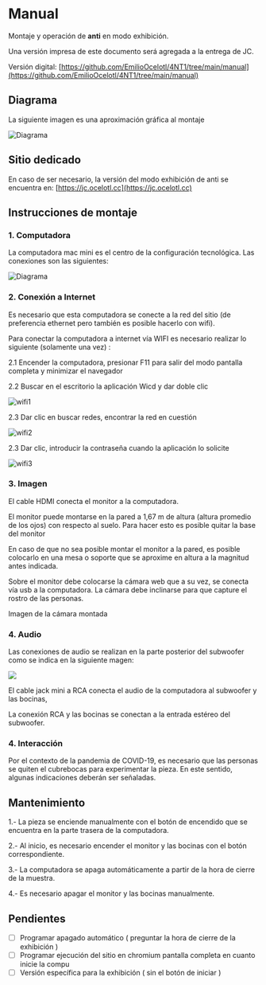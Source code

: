 # Manual

Montaje y operación de **anti** en modo exhibición.

Una versión impresa de este documento será agregada a la entrega de JC.  

Versión digital: [https://github.com/EmilioOcelotl/4NT1/tree/main/manual](https://github.com/EmilioOcelotl/4NT1/tree/main/manual)

## Diagrama

La siguiente imagen es una aproximación gráfica al montaje 

![Diagrama](https://github.com/EmilioOcelotl/4NT1/blob/main/manual/img/montaje.jpg)

## Sitio dedicado

En caso de ser necesario, la versión del modo exhibición de anti se encuentra en: [https://jc.ocelotl.cc](https://jc.ocelotl.cc)

## Instrucciones de montaje

### 1. Computadora 

La computadora mac mini es el centro de la configuración tecnológica. Las conexiones son las siguientes: 

![Diagrama](https://github.com/EmilioOcelotl/4NT1/blob/main/manual/img/macmini.png)

### 2. Conexión a Internet

Es necesario que esta computadora se conecte a la red del sitio (de preferencia ethernet pero también es posible hacerlo con wifi).

Para conectar la computadora a internet vía WIFI es necesario realizar lo siguiente (solamente una vez) :

2.1 Encender la computadora, presionar F11 para salir del modo pantalla completa y minimizar el navegador

2.2 Buscar en el escritorio la aplicación Wicd y dar doble clic 

![wifi1](https://github.com/EmilioOcelotl/4NT1/blob/main/manual/img/wifi1.png)

2.3 Dar clic en buscar redes, encontrar la red en cuestión

![wifi2](https://github.com/EmilioOcelotl/4NT1/blob/main/manual/img/wifi2.png)

2.3 Dar clic, introducir la contraseña cuando la aplicación lo solicite 

![wifi3](https://github.com/EmilioOcelotl/4NT1/blob/main/manual/img/wifi3.png)

### 3. Imagen

El cable HDMI conecta el monitor a la computadora.

El monitor puede montarse en la pared a 1,67 m de altura (altura promedio de los ojos) con respecto al suelo. Para hacer esto es posible quitar la base del monitor

En caso de que no sea posible montar el monitor a la pared, es posible colocarlo en una mesa o soporte que se aproxime en altura a la magnitud antes indicada.

Sobre el monitor debe colocarse la cámara web que a su vez, se conecta vía usb a la computadora. La cámara debe inclinarse para que capture el rostro de las personas. 

Imagen de la cámara montada

### 4. Audio

Las conexiones de audio se realizan en la parte posterior del subwoofer como se indica en la siguiente magen:

![](https://github.com/EmilioOcelotl/4NT1/blob/main/manual/img/wub.png) 

El cable jack mini a RCA conecta el audio de la computadora al subwoofer y las bocinas, 

La conexión RCA y las bocinas se conectan a la entrada estéreo del subwoofer.

### 4. Interacción

Por el contexto de la pandemia de COVID-19, es necesario que las personas se quiten el cubrebocas para experimentar la pieza. En este sentido, algunas indicaciones deberán ser señaladas. 

## Mantenimiento

1.- La pieza se enciende manualmente con el botón de encendido que se encuentra en la parte trasera de la computadora.

2.- Al inicio, es necesario encender el monitor y las bocinas con el botón correspondiente. 

3.- La computadora se apaga automáticamente a partir de la hora de cierre de la muestra.

4.- Es necesario apagar el monitor y las bocinas manualmente. 

## Pendientes

- [ ] Programar apagado automático ( preguntar la hora de cierre de la exhibición )
- [ ] Programar ejecución del sitio en chromium pantalla completa en cuanto inicie la compu
- [ ] Versión específica para la exhibición ( sin el botón de iniciar ) 